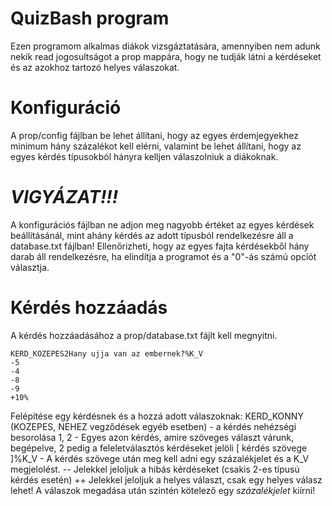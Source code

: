 # QuizBash program


Ezen programom alkalmas diákok vizsgáztatására, amennyiben nem adunk nekik read jogosultságot a prop mappára, hogy ne tudják látni a kérdéseket és az azokhoz tartozó helyes válaszokat.

# Konfiguráció
A prop/config fájlban be lehet állítani, hogy az egyes érdemjegyekhez minimum hány százalékot kell elérni, valamint be lehet állítani, hogy az egyes kérdés típusokból hányra kelljen válaszolniuk a diákoknak. 
# *VIGYÁZAT!!!*
A konfigurációs fájlban ne adjon meg nagyobb értéket az egyes kérdések beállításánál, mint ahány kérdés az adott típusból rendelkezésre áll a database.txt fájlban! Ellenőrizheti, hogy az egyes fajta kérdésekből hány darab áll rendelkezésre, ha elindítja a programot és a "0"-ás számú opciót választja.
# Kérdés hozzáadás
A kérdés hozzáadásához a prop/database.txt fájlt kell megnyitni.

`KERD_KOZEPES2Hany ujja van az embernek?%K_V`  
`-5`  
`-4`  
`-8`  
`-9`  
`+10%`  

Felépítése egy kérdésnek és a hozzá adott válaszoknak:
KERD_KONNY (KOZEPES, NEHEZ vegződések egyéb esetben) - a kérdés nehézségi besorolása
1, 2 - Egyes azon kérdés, amire szöveges választ várunk, begépelve, 2 pedig a feleletválasztós kérdéseket jelöli
[ kérdés szövege ]%K_V - A kérdés szövege után meg kell adni egy százalékjelet és a K_V megjelolést.
-- Jelekkel jeloljuk a hibás kérdéseket (csakis 2-es típusú kérdés esetén)
++ Jelekkel jeloljuk a helyes választ, csak egy helyes válasz lehet!
A válaszok megadása után szintén kötelező egy *százalékjelet* kiírni!
